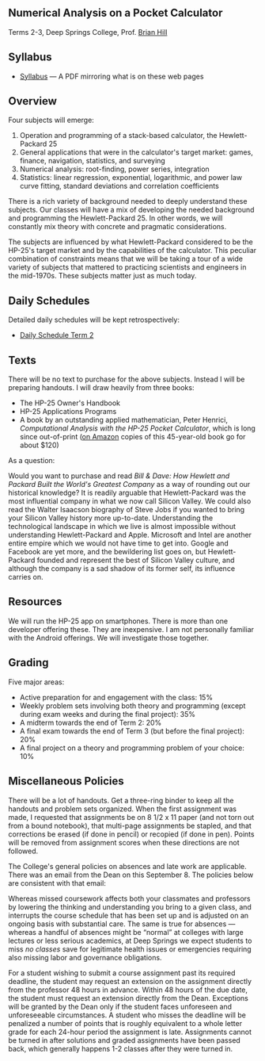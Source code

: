 ## Numerical Analysis on a Pocket Calculator

Terms 2-3, Deep Springs College, Prof. [Brian Hill](../index.html)

## Syllabus

* [Syllabus](./NumericalAnalysisSyllabus.pdf) &mdash; A PDF mirroring what is on these web pages

## Overview

Four subjects will emerge:

1. Operation and programming of a stack-based calculator, the Hewlett-Packard 25
2. General applications that were in the calculator's target market: games, finance, navigation, statistics, and surveying
3. Numerical analysis: root-finding, power series, integration
4. Statistics: linear regression, exponential, logarithmic, and power law curve fitting, standard deviations and correlation coefficients

There is a rich variety of background needed to deeply understand these subjects.
Our classes will have a mix of developing the needed background and programming the
Hewlett-Packard 25. In other words, we will constantly mix theory with
concrete and pragmatic considerations.

The subjects are influenced by what Hewlett-Packard considered to be the HP-25's target market and by the capabilities of the calculator. This peculiar combination
of constraints means that we will be taking a tour of a wide variety of subjects
that mattered to practicing scientists and engineers in the mid-1970s. These
subjects matter just as much today.

## Daily Schedules

Detailed daily schedules will be kept retrospectively:

* [Daily Schedule Term 2](./daily_schedule_term_2.html)

## Texts

There will be no text to purchase for the above subjects. Instead I will be
preparing handouts. I will draw heavily from three books:

* The HP-25 Owner's Handbook
* HP-25 Applications Programs
* A book by an outstanding applied mathematician, Peter Henrici, *Computational Analysis with the HP-25 Pocket Calculator*, which is long since out-of-print ([on Amazon](https://www.amazon.com/Computational-Analysis-HP-Pocket-Calculator/dp/0471029386) copies of this 45-year-old book go for about $120)

As a question:

Would you want to purchase and read *Bill & Dave: How Hewlett and Packard Built the World's Greatest Company* as a way of rounding out our historical knowledge? It is readily arguable that Hewlett-Packard was the most influential company in what we now call Silicon Valley. We could also read the Walter Isaacson biography of Steve Jobs if you wanted to bring your Silicon Valley history more up-to-date. Understanding the technological landscape in which we live is almost impossible without understanding Hewlett-Packard and Apple. Microsoft and Intel are another entire empire which we would not have time to get into. Google and Facebook are
yet more, and the bewildering list goes on, but Hewlett-Packard founded and represent the best of Silicon Valley culture, and although the company is a sad shadow of its former self, its influence carries on.

## Resources

We will run the HP-25 app on smartphones. There is more than one developer
offering these. They are inexpensive. I am not personally
familiar with the Android offerings. We will investigate those together.

## Grading

Five major areas:

* Active preparation for and engagement with the class: 15%
* Weekly problem sets involving both theory and programming (except during exam weeks and during the final project): 35%
* A midterm towards the end of Term 2: 20%
* A final exam towards the end of Term 3 (but before the final project): 20%
* A final project on a theory and programming problem of your choice: 10%

## Miscellaneous Policies

There will be a lot of handouts. Get a three-ring binder to keep all the handouts and problem sets organized. When the first assignment was made, I requested that assignments be on 8 1/2 x 11 paper (and not torn out from a bound notebook), that multi-page assignments be stapled, and that corrections be erased (if done in pencil) or recopied (if done in pen). Points will be removed from assignment scores when these directions are not followed. 

The College's general policies on absences and late work are applicable. There was an email from the Dean on this September 8. The
policies below are consistent with that email:

Whereas missed coursework affects both your classmates and professors by lowering the thinking and understanding you bring to a given class, and interrupts the course schedule that has been set up and is adjusted on an ongoing basis with substantial care. The same is true for absences &mdash; whereas a handful of absences might be &ldquo;normal&rdquo; at colleges with large lectures or less serious academics, at Deep Springs we expect students to miss *no classes* save for legitimate health issues or emergencies requiring also missing labor and governance obligations.

For a student wishing to submit a course assignment past its required deadline, the student may request an extension on the assignment directly from the professor 48 hours in advance. Within 48 hours of the due date, the student must request an extension directly from the Dean. Exceptions will be granted by the Dean only if the student faces unforeseen and unforeseeable circumstances. A student who misses the deadline will be penalized a number of points that is roughly equivalent to a whole letter grade for each 24-hour period the assignment is late. Assignments cannot be turned in after solutions and graded assignments have been passed back, which generally happens 1-2 classes after they were turned in.


